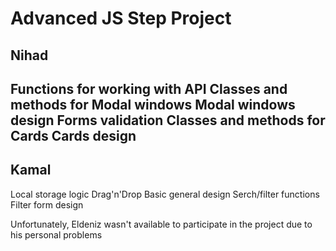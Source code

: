 # Advanced JS Step Project

Nihad
-----------------------------------------------
Functions for working with API
Classes and methods for Modal windows
Modal windows design
Forms validation
Classes and methods for Cards
Cards design
-----------------------------------------------
Kamal
-----------------------------------------------
Local storage logic
Drag'n'Drop
Basic general design
Serch/filter functions
Filter form design

Unfortunately, Eldeniz wasn't available to participate in the project due to his personal problems
